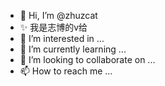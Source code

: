 - 👋 Hi, I’m @zhuzcat
- ✨ 我是志博的v给
- 👀 I’m interested in ...
- 🌱 I’m currently learning ...
- 💞️ I’m looking to collaborate on ...
- 📫 How to reach me ...

<!---
zhuzcat/zhuzcat is a ✨ special ✨ repository because its `README.md` (this file) appears on your GitHub profile.
You can click the Preview link to take a look at your changes.
--->
